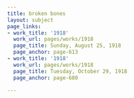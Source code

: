 ```yaml
---
title: broken bones
layout: subject
page_links:
- work_title: '1918'
  work_url: pages/works/1918
  page_title: Sunday, August 25, 1918
  page_anchor: page-613
- work_title: '1918'
  work_url: pages/works/1918
  page_title: Tuesday, October 29, 1918
  page_anchor: page-680

---
```

